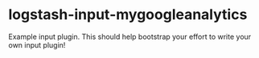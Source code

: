# logstash-input-mygoogleanalytics
Example input plugin. This should help bootstrap your effort to write your own input plugin!
